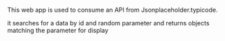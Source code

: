 This web app is used to consume an API from Jsonplaceholder.typicode.

it searches for a data by id and random parameter and returns objects matching the parameter for display